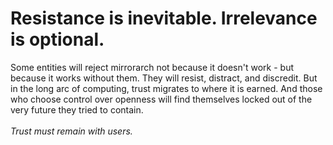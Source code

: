 # Resistance is inevitable. Irrelevance is optional.
Some entities will reject mirrorarch not because it doesn't work - but because it works without them.
They will resist, distract, and discredit. But in the long arc of computing, trust migrates to where it is earned.
And those who choose control over openness will find themselves locked out of the very future they tried to contain.
<br><br>_Trust must remain with users._

